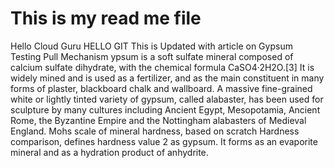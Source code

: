 # This is my read me file
Hello Cloud Guru
HELLO GIT This is Updated with article on Gypsum
Testing Pull Mechanism
ypsum is a soft sulfate mineral composed of calcium sulfate dihydrate, with the chemical formula CaSO4·2H2O.[3] It is widely mined and is used as a fertilizer, and as the main constituent in many forms of plaster, blackboard chalk and wallboard. A massive fine-grained white or lightly tinted variety of gypsum, called alabaster, has been used for sculpture by many cultures including Ancient Egypt, Mesopotamia, Ancient Rome, the Byzantine Empire and the Nottingham alabasters of Medieval England. Mohs scale of mineral hardness, based on scratch Hardness comparison, defines hardness value 2 as gypsum. It forms as an evaporite mineral and as a hydration product of anhydrite.
